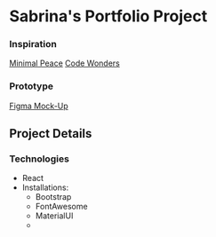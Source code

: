 # Sabrina's Portfolio Project

### Inspiration

[Minimal Peace](https://minimalpeace.com/)
[Code Wonders](https://codewonders.dev/projects)

### Prototype

[Figma Mock-Up](https://www.figma.com/file/fNgBEGLXPwMrxafXZFxFMn/sabkuah_portfolio?node-id=0%3A1)

## Project Details

### Technologies

- React
- Installations:
  - Bootstrap
  - FontAwesome
  - MaterialUI
  -
